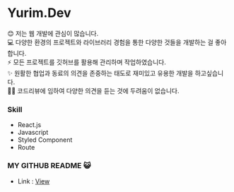 # Yurim.Dev

<p>
    😊 저는 웹 개발에 관심이 많습니다.<br>
    💻 다양한 환경의 프로젝트와 라이브러리 경험을 통한 다양한 것들을 개발하는 걸 좋아합니다.<br>
    ⚡ 모든 프로젝트를 깃허브를 활용해 관리하며 작업하였습니다.<br>
    ✨ 원활한 협업과 동료의 의견을 존중하는 태도로 재미있고 유용한 개발을 하고싶습니다.<br>
    🙆‍♀️ 코드리뷰에 임하여 다양한 의견을 듣는 것에 두려움이 없습니다.
 </p>
 

### Skill

- React.js
- Javascript
- Styled Component
- Route

### MY GITHUB README 😺

- Link : [View](https://github.com/xururuca9797/github-readme)
